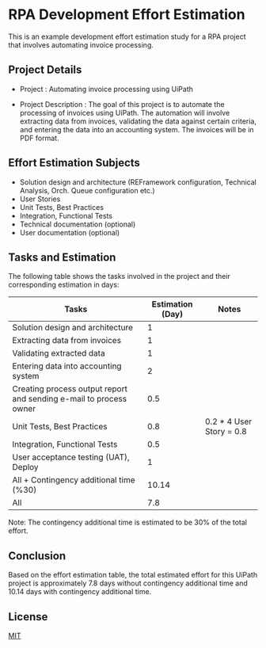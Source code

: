 # RPA Development Effort Estimation
This is an example development effort estimation study for a RPA project that involves automating invoice processing.

## Project Details
- Project : Automating invoice processing using UiPath

- Project Description : The goal of this project is to automate the processing of invoices using UiPath. The automation will involve extracting data from invoices, validating the data against certain criteria, and entering the data into an accounting system. The invoices will be in PDF format.

## Effort Estimation Subjects

- Solution design and architecture (REFramework configuration, Technical Analysis, Orch. Queue configuration etc.)
- User Stories
- Unit Tests, Best Practices
- Integration, Functional Tests
- Technical documentation (optional)
- User documentation (optional)

## Tasks and Estimation

The following table shows the tasks involved in the project and their corresponding estimation in days:

| Tasks                                                 | Estimation (Day) | Notes                                    |
| ----------------------------------------------------- | ---------------- | ---------------------------------------- |
| Solution design and architecture                      | 1                |                                          |
| Extracting data from invoices                         | 1                |                                          |
| Validating extracted data                             | 1                |                                          |
| Entering data into accounting system                  | 2                |                                          |
| Creating process output report and sending e-mail to process owner | 0.5              |                                          |
| Unit Tests, Best Practices                            | 0.8              | 0.2 * 4 User Story = 0.8                 |
| Integration, Functional Tests                         | 0.5              |                                          |
| User acceptance testing (UAT), Deploy                 | 1                |                                          |
| All + Contingency additional time (%30)                | 10.14            |                                          |
| All                                                   | 7.8              |                                          |

Note: The contingency additional time is estimated to be 30% of the total effort.

## Conclusion

Based on the effort estimation table, the total estimated effort for this UiPath project is approximately 7.8 days without contingency additional time and 10.14 days with contingency additional time.

## License

[MIT](https://github.com/seymenbahtiyar/RPA_Development_Effort_Estimation/blob/main/LICENSE)
